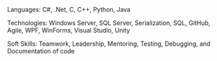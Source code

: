 <div>
Languages: C#, .Net, C, C++, Python, Java
  
Technologies: Windows Server, SQL Server, Serialization, SQL, GitHub, Agile, WPF, WinForms, Visual Studio,
Unity

Soft Skills: Teamwork, Leadership, Mentoring, Testing, Debugging, and Documentation of code
</div>

<!--## Github stats-->

<!--![Anurag's github stats](https://github-readme-stats.vercel.app/api?username=zerodowned&count_private=true&show_icons=true)-->
<!--

<br>
<br>
<br>
How to make your own GitHub Profile Readme like this

[How To Create A GitHub Profile README](https://aboutmonica.com/blog/how-to-create-a-github-profile-readme/) <br>
  [GitHub Markdown Language Guide](https://github.com/adam-p/markdown-here/wiki/Markdown-Cheatsheet#links)<br>
[For the button images](https://shields.io/)<br>
-->
